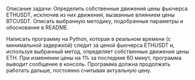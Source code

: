 Описание задачи:
Определить собственные движения цены фьючерса ETHUSDT, исключив из них движения, вызванные влиянием цены BTCUSDT. Описать выбранную методику, подобранные параметры и обоснование в README.

Написать программу на Python, которая в реальном времени (с минимальной задержкой) следит за ценой фьючерса ETHUSDT и, используя выбранный метод, определяет собственные движения цены ETH. При изменении цены на 1% за последние 60 минут, программа выводит сообщение в консоль. Программа должна продолжать работать дальше, постоянно считывая актуальную цену.

